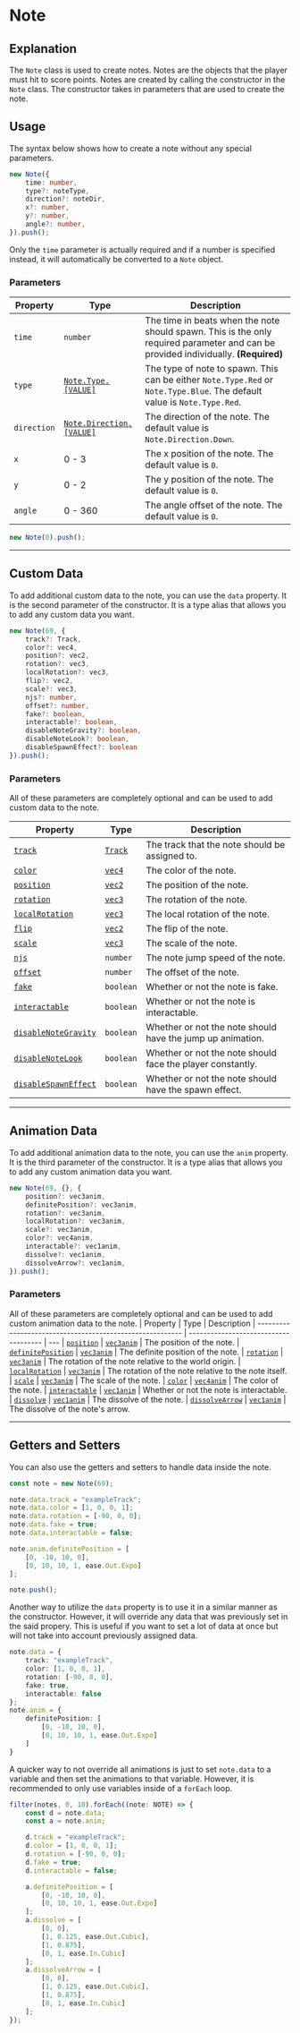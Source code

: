 # Note

## Explanation

The `Note` class is used to create notes. Notes are the objects that the player must hit to score points. Notes are created by calling the constructor in the `Note` class. The constructor takes in parameters that are used to create the note.

## Usage

The syntax below shows how to create a note without any special parameters.

```ts
new Note({
    time: number,
    type?: noteType,
    direction?: noteDir,
    x?: number,
    y?: number,
    angle?: number,
}).push();
```

Only the `time` parameter is actually required and if a number is specified instead, it will automatically be converted to a `Note` object.

### Parameters
| Property      | Type                                                          | Description
| ------------- | ------------------------------------------------------------- | ---
| `time`        | `number`                                                      | The time in beats when the note should spawn. This is the only required parameter and can be provided individually. **(Required)**
| `type`        | [`Note.Type.[VALUE]`](../enums/note.md#note-type)             | The type of note to spawn. This can be either `Note.Type.Red` or `Note.Type.Blue`. The default value is `Note.Type.Red`.
| `direction`   | [`Note.Direction.[VALUE]`](../enums/note.md#note-direction)   | The direction of the note. The default value is `Note.Direction.Down`.
| `x`           | 0 - 3                                                         | The x position of the note. The default value is `0`.
| `y`           | 0 - 2                                                         | The y position of the note. The default value is `0`.
| `angle`       | 0 - 360                                                       | The angle offset of the note. The default value is `0`.

```ts
new Note(0).push();
```

---
## Custom Data

To add additional custom data to the note, you can use the `data` property. It is the second parameter of the constructor. It is a type alias that allows you to add any custom data you want.

```ts
new Note(69, {
    track?: Track,
    color?: vec4,
    position?: vec2,
    rotation?: vec3,
    localRotation?: vec3,
    flip?: vec2,
    scale?: vec3,
    njs?: number,
    offset?: number,
    fake?: boolean,
    interactable?: boolean,
    disableNoteGravity?: boolean,
    disableNoteLook?: boolean,
    disableSpawnEffect?: boolean
}).push();
```

### Parameters

All of these parameters are completely optional and can be used to add custom data to the note.

| Property                                                      | Type                                                          | Description
| ------------------------------------------------------------- | ------------------------------------------------------------- | ---
| [`track`](../properties/track.md)                             | [`Track`](../types/track.md "string or string[]")             | The track that the note should be assigned to.
| [`color`](../properties/color.md)                             | [`vec4`](../types/vec4.md "[number, number, number, number]") | The color of the note.
| [`position`](../properties/position.md)                       | [`vec2`](../types/vec2.md "[number, number]")                 | The position of the note.
| [`rotation`](../properties/rotation.md)                       | [`vec3`](../types/vec3.md "[number, number, number]")         | The rotation of the note.
| [`localRotation`](../properties/localRotation.md)             | [`vec3`](../types/vec3.md "[number, number, number]")         | The local rotation of the note.
| [`flip`](../properties/flip.md)                               | [`vec2`](../types/vec2.md "[number, number]")                 | The flip of the note.
| [`scale`](../properties/scale.md)                             | [`vec3`](../types/vec3.md "[number, number, number]")         | The scale of the note.
| [`njs`](../properties/njs.md)                                 | `number`                                                      | The note jump speed of the note.
| [`offset`](../properties/offset.md)                           | `number`                                                      | The offset of the note.
| [`fake`](../properties/fake.md)                               | `boolean`                                                     | Whether or not the note is fake.
| [`interactable`](../properties/interactable.md)               | `boolean`                                                     | Whether or not the note is interactable.
| [`disableNoteGravity`](../properties/disableNoteGravity.md)   | `boolean`                                                     | Whether or not the note should have the jump up animation.
| [`disableNoteLook`](../properties/disableNoteLook.md)         | `boolean`                                                     | Whether or not the note should face the player constantly.
| [`disableSpawnEffect`](../properties/disableSpawnEffect.md)   | `boolean`                                                     | Whether or not the note should have the spawn effect.

---
## Animation Data

To add additional animation data to the note, you can use the `anim` property. It is the third parameter of the constructor. It is a type alias that allows you to add any custom animation data you want.

```ts
new Note(69, {}, {
    position?: vec3anim,
    definitePosition?: vec3anim,
    rotation?: vec3anim,
    localRotation?: vec3anim,
    scale?: vec3anim,
    color?: vec4anim,
    interactable?: vec1anim,
    dissolve?: vec1anim,
    dissolveArrow?: vec1anim,
}).push();
```

### Parameters

All of these parameters are completely optional and can be used to add custom animation data to the note.
| Property                                                  | Type                                  | Description
| --------------------------------------------------------- | ------------------------------------- | ---
| [`position`](../animations/position.md)                   | [`vec3anim`](../types/vec3anim.md)    | The position of the note.
| [`definitePosition`](../animations/definitePosition.md)   | [`vec3anim`](../types/vec3anim.md)    | The definite position of the note.
| [`rotation`](../animations/rotation.md)                   | [`vec3anim`](../types/vec3anim.md)    | The rotation of the note relative to the world origin.
| [`localRotation`](../animations/localRotation.md)         | [`vec3anim`](../types/vec3anim.md)    | The rotation of the note relative to the note itself.
| [`scale`](../animations/scale.md)                         | [`vec3anim`](../types/vec3anim.md)    | The scale of the note.
| [`color`](../animations/color.md)                         | [`vec4anim`](../types/vec4anim.md)    | The color of the note.
| [`interactable`](../animations/interactable.md)           | [`vec1anim`](../types/vec1anim.md)    | Whether or not the note is interactable.
| [`dissolve`](../animations/dissolve.md)                   | [`vec1anim`](../types/vec1anim.md)    | The dissolve of the note.
| [`dissolveArrow`](../animations/dissolveArrow.md)         | [`vec1anim`](../types/vec1anim.md)    | The dissolve of the note's arrow.

---
## Getters and Setters

You can also use the getters and setters to handle data inside the note. 

```ts
const note = new Note(69);

note.data.track = "exampleTrack";
note.data.color = [1, 0, 0, 1];
note.data.rotation = [-90, 0, 0];
note.data.fake = true;
note.data.interactable = false;

note.anim.definitePosition = [
    [0, -10, 10, 0],
    [0, 10, 10, 1, ease.Out.Expo]
];

note.push();
```

Another way to utilize the `data` property is to use it in a similar manner as the constructor. However, it will override any data that was previously set in the said propery. This is useful if you want to set a lot of data at once but will not take into account previously assigned data.


```ts
note.data = {
    track: "exampleTrack",
    color: [1, 0, 0, 1],
    rotation: [-90, 0, 0],
    fake: true,
    interactable: false
};
note.anim = {
    definitePosition: [
        [0, -10, 10, 0],
        [0, 10, 10, 1, ease.Out.Expo]
    ]
}
```

A quicker way to not override all animations is just to set `note.data` to a variable and then set the animations to that variable. However, it is recommended to only use variables inside of a `forEach` loop.
```ts
filter(notes, 0, 10).forEach((note: NOTE) => {
    const d = note.data;
    const a = note.anim;

    d.track = "exampleTrack";
    d.color = [1, 0, 0, 1];
    d.rotation = [-90, 0, 0];
    d.fake = true;
    d.interactable = false;

    a.definitePosition = [
        [0, -10, 10, 0],
        [0, 10, 10, 1, ease.Out.Expo]
    ];
    a.dissolve = [
        [0, 0],
        [1, 0.125, ease.Out.Cubic],
        [1, 0.875],
        [0, 1, ease.In.Cubic]
    ];
    a.dissolveArrow = [
        [0, 0],
        [1, 0.125, ease.Out.Cubic],
        [1, 0.875],
        [0, 1, ease.In.Cubic]
    ];
});
```
